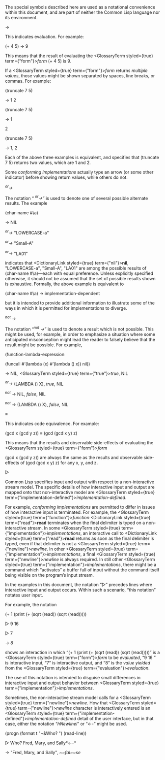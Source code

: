  



The special symbols described here are used as a notational convenience within this document, and are part of neither the Common Lisp language nor its environment. 



→ 



This indicates evaluation. For example: 



(+ 4 5) → 9 



This means that the result of evaluating the <GlossaryTerm styled={true} term={"form"}><i>form</i></GlossaryTerm> (+ 4 5) is 9. 



If a <GlossaryTerm styled={true} term={"form"}><i>form</i></GlossaryTerm> returns *multiple values*, those values might be shown separated by spaces, line breaks, or commas. For example: 



(truncate 7 5) 



→ 1 2 



(truncate 7 5) 



→ 1 



2 



(truncate 7 5) 



→ 1, 2 



Each of the above three examples is equivalent, and specifies that (truncate 7 5) returns two values, which are 1 and 2. 











Some *conforming implementations* actually type an arrow (or some other indicator) before showing return values, while others do not. 



<i><sup>or</sup>→</i> 



The notation “ <i><sup>or</sup>→</i>” is used to denote one of several possible alternate results. The example 



(char-name #\a) 



→ NIL 



<i><sup>or</sup>→</i> "LOWERCASE-a" 



<i><sup>or</sup>→</i> "Small-A" 



<i><sup>or</sup>→</i> "LA01" 



indicates that <DictionaryLink styled={true} term={"nil"}><b>nil</b></DictionaryLink>, "LOWERCASE-a", "Small-A", "LA01" are among the possible results of (char-name #\a)—each with equal preference. Unless explicitly specified otherwise, it should not be assumed that the set of possible results shown is exhaustive. Formally, the above example is equivalent to 



(char-name #\a) → implementation-dependent 



but it is intended to provide additional information to illustrate some of the ways in which it is permitted for implementations to diverge. 



<i><sup>not</sup> →</i> 



The notation “<i><sup>not</sup> →</i>” is used to denote a result which is not possible. This might be used, for example, in order to emphasize a situation where some anticipated misconception might lead the reader to falsely believe that the result might be possible. For example, 



(function-lambda-expression 



(funcall #’(lambda (x) #’(lambda () x)) nil)) 



→ NIL, <GlossaryTerm styled={true} term={"true"}><i>true</i></GlossaryTerm>, NIL 



<i><sup>or</sup>→</i> (LAMBDA () X), <i>true</i>, NIL 



<i><sup>not</sup> →</i> NIL, <i>false</i>, NIL 



<i><sup>not</sup> →</i> (LAMBDA () X), <i>false</i>, NIL 



*≡* 



This indicates code equivalence. For example: 



(gcd x (gcd y z)) *≡* (gcd (gcd x y) z) 



This means that the results and observable side-effects of evaluating the <GlossaryTerm styled={true} term={"form"}><i>form</i></GlossaryTerm> 



(gcd x (gcd y z)) are always the same as the results and observable side-effects of (gcd (gcd x y) z) for any x, y, and z. 



▷  







Common Lisp specifies input and output with respect to a non-interactive stream model. The specific details of how interactive input and output are mapped onto that non-interactive model are <GlossaryTerm styled={true} term={"implementation-defined"}><i>implementation-defined</i></GlossaryTerm>. 



For example, *conforming implementations* are permitted to differ in issues of how interactive input is terminated. For example, the <GlossaryTerm styled={true} term={"function"}><i>function</i></GlossaryTerm> <DictionaryLink styled={true} term={"read"}><b>read</b></DictionaryLink> terminates when the final delimiter is typed on a non-interactive stream. In some <GlossaryTerm styled={true} term={"implementation"}><i>implementations</i></GlossaryTerm>, an interactive call to <DictionaryLink styled={true} term={"read"}><b>read</b></DictionaryLink> returns as soon as the final delimiter is typed, even if that delimiter is not a <GlossaryTerm styled={true} term={"newline"}><i>newline</i></GlossaryTerm>. In other <GlossaryTerm styled={true} term={"implementation"}><i>implementations</i></GlossaryTerm>, a final <GlossaryTerm styled={true} term={"newline"}><i>newline</i></GlossaryTerm> is always required. In still other <GlossaryTerm styled={true} term={"implementation"}><i>implementations</i></GlossaryTerm>, there might be a command which “activates” a buffer full of input without the command itself being visible on the program’s input stream. 



In the examples in this document, the notation “▷” precedes lines where interactive input and output occurs. Within such a scenario, “this notation” notates user input. 



For example, the notation 



(+ 1 (print (+ (sqrt (read)) (sqrt (read))))) 



▷ 9 16 



▷ 7 



→ 8 



shows an interaction in which “(+ 1 (print (+ (sqrt (read)) (sqrt (read)))))” is a <GlossaryTerm styled={true} term={"form"}><i>form</i></GlossaryTerm> to be *evaluated*, “9 16 ” is interactive input, “7” is interactive output, and “8” is the *value yielded* from the <GlossaryTerm styled={true} term={"evaluation"}><i>evaluation</i></GlossaryTerm>. 



The use of this notation is intended to disguise small differences in interactive input and output behavior between <GlossaryTerm styled={true} term={"implementation"}><i>implementations</i></GlossaryTerm>. 



Sometimes, the non-interactive stream model calls for a <GlossaryTerm styled={true} term={"newline"}><i>newline</i></GlossaryTerm>. How that <GlossaryTerm styled={true} term={"newline"}><i>newline</i></GlossaryTerm> character is interactively entered is an <GlossaryTerm styled={true} term={"implementation-defined"}><i>implementation-defined</i></GlossaryTerm> detail of the user interface, but in that case, either the notation “*hNewlinei*” or “*←-*” might be used. 



(progn (format t "&#126;&amp;Who? ") (read-line)) 



▷ Who? Fred, Mary, and Sally*←-* 



→ "Fred, Mary, and Sally", *&#126;&#126;fal&#126;&#126;se* 



